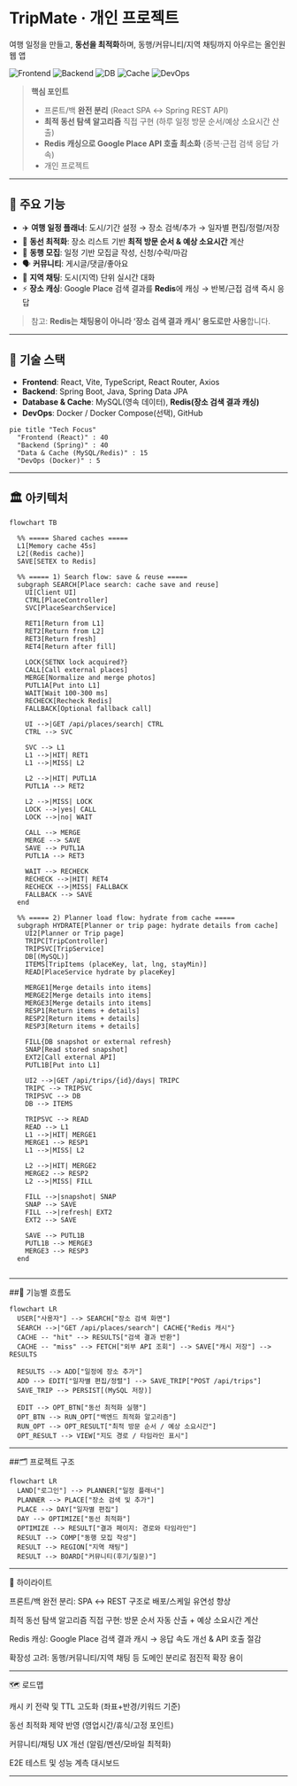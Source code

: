 # TripMate · 개인 프로젝트
여행 일정을 만들고, **동선을 최적화**하며, 동행/커뮤니티/지역 채팅까지 아우르는 올인원 웹 앱

![Frontend](https://img.shields.io/badge/Frontend-React%20%2B%20Vite%20%2B%20TypeScript-61DAFB?logo=react&labelColor=20232a)
![Backend](https://img.shields.io/badge/Backend-Spring%20Boot%20%2B%20JPA-6DB33F?logo=springboot&labelColor=1a1a1a)
![DB](https://img.shields.io/badge/DB-MySQL-4479A1?logo=mysql&labelColor=1a1a1a)
![Cache](https://img.shields.io/badge/Cache-Redis%20(Place%20캐시)-DC382D?logo=redis&labelColor=1a1a1a)
![DevOps](https://img.shields.io/badge/DevOps-Docker-2496ED?logo=docker&labelColor=1a1a1a)

> **핵심 포인트**
> - 프론트/백 **완전 분리** (React SPA ↔ Spring REST API)  
> - **최적 동선 탐색 알고리즘** 직접 구현 (하루 일정 방문 순서/예상 소요시간 산출)  
> - **Redis 캐싱으로 Google Place API 호출 최소화** (중복·근접 검색 응답 가속)  
> - 개인 프로젝트

---

## 📌 주요 기능
- ✈️ **여행 일정 플래너**: 도시/기간 설정 → 장소 검색/추가 → 일자별 편집/정렬/저장  
- 🧭 **동선 최적화**: 장소 리스트 기반 **최적 방문 순서 & 예상 소요시간** 계산  
- 🤝 **동행 모집**: 일정 기반 모집글 작성, 신청/수락/마감  
- 🗣️ **커뮤니티**: 게시글/댓글/좋아요  
- 📍 **지역 채팅**: 도시(지역) 단위 실시간 대화  
- ⚡ **장소 캐싱**: Google Place 검색 결과를 **Redis**에 캐싱 → 반복/근접 검색 즉시 응답  
> 참고: **Redis는 채팅용이 아니라 ‘장소 검색 결과 캐시’ 용도로만 사용**합니다.

---

## 🧰 기술 스택
- **Frontend**: React, Vite, TypeScript, React Router, Axios  
- **Backend**: Spring Boot, Java, Spring Data JPA  
- **Database & Cache**: MySQL(영속 데이터), **Redis(장소 검색 결과 캐싱)**  
- **DevOps**: Docker / Docker Compose(선택), GitHub

```mermaid
pie title "Tech Focus"
  "Frontend (React)" : 40
  "Backend (Spring)" : 40
  "Data & Cache (MySQL/Redis)" : 15
  "DevOps (Docker)" : 5
```

---

## 🏛 아키텍처

```mermaid
flowchart TB

  %% ===== Shared caches =====
  L1[Memory cache 45s]
  L2[(Redis cache)]
  SAVE[SETEX to Redis]
  
  %% ===== 1) Search flow: save & reuse =====
  subgraph SEARCH[Place search: cache save and reuse]
    UI[Client UI]
    CTRL[PlaceController]
    SVC[PlaceSearchService]

    RET1[Return from L1]
    RET2[Return from L2]
    RET3[Return fresh]
    RET4[Return after fill]

    LOCK{SETNX lock acquired?}
    CALL[Call external places]
    MERGE[Normalize and merge photos]
    PUTL1A[Put into L1]
    WAIT[Wait 100-300 ms]
    RECHECK[Recheck Redis]
    FALLBACK[Optional fallback call]

    UI -->|GET /api/places/search| CTRL
    CTRL --> SVC

    SVC --> L1
    L1 -->|HIT| RET1
    L1 -->|MISS| L2

    L2 -->|HIT| PUTL1A
    PUTL1A --> RET2

    L2 -->|MISS| LOCK
    LOCK -->|yes| CALL
    LOCK -->|no| WAIT

    CALL --> MERGE
    MERGE --> SAVE
    SAVE --> PUTL1A
    PUTL1A --> RET3

    WAIT --> RECHECK
    RECHECK -->|HIT| RET4
    RECHECK -->|MISS| FALLBACK
    FALLBACK --> SAVE
  end

  %% ===== 2) Planner load flow: hydrate from cache =====
  subgraph HYDRATE[Planner or trip page: hydrate details from cache]
    UI2[Planner or Trip page]
    TRIPC[TripController]
    TRIPSVC[TripService]
    DB[(MySQL)]
    ITEMS[TripItems (placeKey, lat, lng, stayMin)]
    READ[PlaceService hydrate by placeKey]

    MERGE1[Merge details into items]
    MERGE2[Merge details into items]
    MERGE3[Merge details into items]
    RESP1[Return items + details]
    RESP2[Return items + details]
    RESP3[Return items + details]

    FILL{DB snapshot or external refresh}
    SNAP[Read stored snapshot]
    EXT2[Call external API]
    PUTL1B[Put into L1]

    UI2 -->|GET /api/trips/{id}/days| TRIPC
    TRIPC --> TRIPSVC
    TRIPSVC --> DB
    DB --> ITEMS

    TRIPSVC --> READ
    READ --> L1
    L1 -->|HIT| MERGE1
    MERGE1 --> RESP1
    L1 -->|MISS| L2

    L2 -->|HIT| MERGE2
    MERGE2 --> RESP2
    L2 -->|MISS| FILL

    FILL -->|snapshot| SNAP
    SNAP --> SAVE
    FILL -->|refresh| EXT2
    EXT2 --> SAVE

    SAVE --> PUTL1B
    PUTL1B --> MERGE3
    MERGE3 --> RESP3
  end


```

---

##🔄 기능별 흐름도

```mermaid
flowchart LR
  USER["사용자"] --> SEARCH["장소 검색 화면"]
  SEARCH -->|"GET /api/places/search"| CACHE{"Redis 캐시"}
  CACHE -- "hit" --> RESULTS["검색 결과 반환"]
  CACHE -- "miss" --> FETCH["외부 API 조회"] --> SAVE["캐시 저장"] --> RESULTS

  RESULTS --> ADD["일정에 장소 추가"]
  ADD --> EDIT["일자별 편집/정렬"] --> SAVE_TRIP["POST /api/trips"]
  SAVE_TRIP --> PERSIST[(MySQL 저장)]

  EDIT --> OPT_BTN["동선 최적화 실행"]
  OPT_BTN --> RUN_OPT["백엔드 최적화 알고리즘"]
  RUN_OPT --> OPT_RESULT["최적 방문 순서 / 예상 소요시간"]
  OPT_RESULT --> VIEW["지도 경로 / 타임라인 표시"]
```

---

##🗂 프로젝트 구조

```mermaid
flowchart LR
  LAND["로그인"] --> PLANNER["일정 플래너"]
  PLANNER --> PLACE["장소 검색 및 추가"]
  PLACE --> DAY["일자별 편집"]
  DAY --> OPTIMIZE["동선 최적화"]
  OPTIMIZE --> RESULT["결과 페이지: 경로와 타임라인"]
  RESULT --> COMP["동행 모집 작성"]
  RESULT --> REGION["지역 채팅"]
  RESULT --> BOARD["커뮤니티(후기/질문)"]
```

---

🌟 하이라이트

프론트/백 완전 분리: SPA ↔ REST 구조로 배포/스케일 유연성 향상

최적 동선 탐색 알고리즘 직접 구현: 방문 순서 자동 산출 + 예상 소요시간 계산

Redis 캐싱: Google Place 검색 결과 캐시 → 응답 속도 개선 & API 호출 절감

확장성 고려: 동행/커뮤니티/지역 채팅 등 도메인 분리로 점진적 확장 용이

---

🗺 로드맵

 캐시 키 전략 및 TTL 고도화 (좌표+반경/키워드 기준)

 동선 최적화 제약 반영 (영업시간/휴식/고정 포인트)

 커뮤니티/채팅 UX 개선 (알림/멘션/모바일 최적화)

 E2E 테스트 및 성능 계측 대시보드

---











